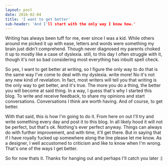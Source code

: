 ```yaml
---
layout: post
date: 2016-02-04
title: 'I want to get better'
sub-header: 'And I'll start with the only way I know how.'
---
```


Writing has always been tuff for me, ever since I was a kid. While others around me picked it up with ease, letters and words were something my brain just didn't comprehend.<!-- excerpt ends --> Though never diagnosed my parents choked it up to mostly like a case of dyslexia. still, to this day I often struggle with it, though it's not so bad considering most everything has inbuilt spell check.

So yes, I want to get better at writing, so I figure the only way to do that is the same way I've come to deal with my dyslexia. write more! No it's not any new kind of revelation. In fact, most writers will tell you that writing is the only way to get better, and it's true. The more you do a thing, the better you will become at said thing. In a way, I guess that's why I started this blog. To write and receive feedback, to share my opinions and start conversations. Conversations I think are worth having. And of course, to get better.

With that said, this is how I'm going to do it. From here on out I'll try and write something every day and post it to this blog. In all likely hood it will not be perfect, but that's ok. Nothing's ever perfect anyway. Things can always do with further improvement, and with time, it'll get there. But in saying that if I have royally fucked up somewhere along the line please let me know. As a designer, I well accustomed to criticism and like to know when I'm wrong. That's one of the ways I get better.

So for now thats it. Thanks for hanging out and perhaps I'll catch you later :)